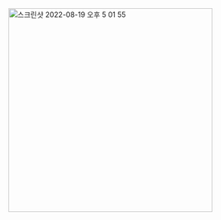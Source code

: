 <img width="406" alt="스크린샷 2022-08-19 오후 5 01 55" src="https://user-images.githubusercontent.com/76687996/185575451-0b8a9c12-fab2-4254-b7e8-267f769baf8a.png">
